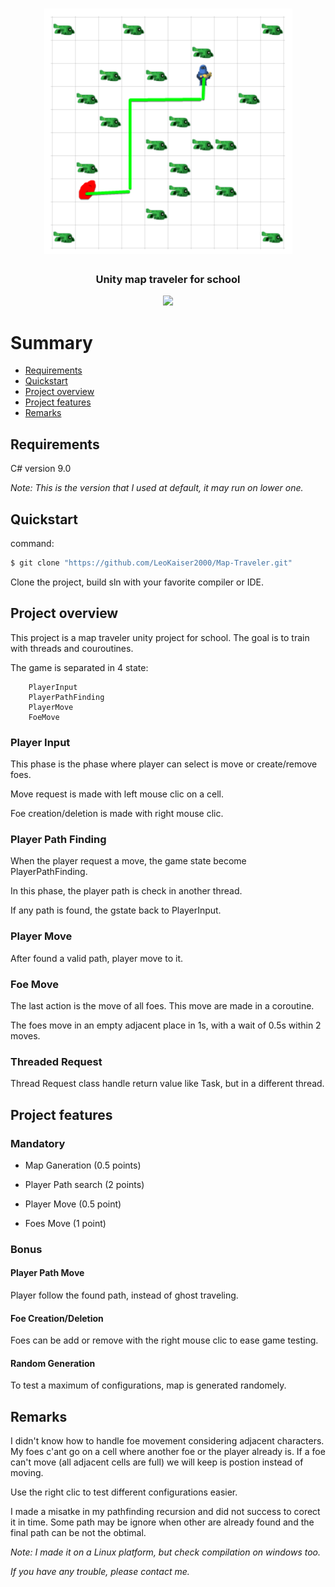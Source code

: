 <h1 align='center'>
<img src='/ReadmeAssets/Scheme.png' alt='Map-Traveler'/>
</h1>

<h3 align='center'>
Unity map traveler for school
</h3>

<p align='center'>
<img src='/ReadmeAssets/Acreenshot.png'/>
</p>

# Summary
* [Requirements](#requirements)
* [Quickstart](#quickstart)
* [Project overview](#projectOverview)
* [Project features](#projectFeatures)
* [Remarks](#remarks)


## <a name='requirements'>Requirements</a>
C# version 9.0

*Note: This is the version that I used at default, it may run on lower one.*

## <a name='quickstart'>Quickstart</a>

command:

```bash
$ git clone "https://github.com/LeoKaiser2000/Map-Traveler.git"
```
Clone the project, build sln with your favorite compiler or IDE.

## <a name='projectOverview'>Project overview</a>

This project is a map traveler unity project for school.
The goal is to train with threads and couroutines.

The game is separated in 4 state:
```
    PlayerInput
    PlayerPathFinding
    PlayerMove
    FoeMove
```

### Player Input

This phase is the phase where player can select is move or create/remove foes.

Move request is made with left mouse clic on a cell.

Foe creation/deletion is made with right mouse clic.

### Player Path Finding

When the player request a move, the game state become PlayerPathFinding.

In this phase, the player path is check in another thread.

If any path is found, the gstate back to PlayerInput.

### Player Move

After found a valid path, player move to it.

### Foe Move

The last action is the move of all foes. This move are made in a coroutine.

The foes move in an empty adjacent place in 1s, with a wait of 0.5s within 2 moves.


### Threaded Request

Thread Request class handle return value like Task, but in a different thread.

## <a name='projectFeatures'>Project features</a>

### Mandatory

* Map Ganeration (0.5 points)

* Player Path search (2 points)

* Player Move (0.5 point)

* Foes Move (1 point)

### Bonus

#### Player Path Move

Player follow the found path, instead of ghost traveling.

#### Foe Creation/Deletion

Foes can be add or remove with the right mouse clic to ease game testing.


#### Random Generation

To test a maximum of configurations, map is generated randomely.

## <a name='remarks'>Remarks</a>

I didn't know how to handle foe movement considering adjacent characters. My foes c'ant go on a cell where another foe or the player already is. If a foe can't move (all adjacent cells are full) we will keep is postion instead of moving.

Use the right clic to test different configurations easier.

I made a misatke in my pathfinding recursion and did not success to corect it in time. Some path may be ignore when other are already found and the final path can be not the obtimal.

*Note: I made it on a Linux platform, but check compilation on windows too.*

*If you have any trouble, please contact me.*
